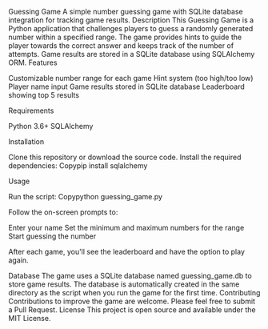 Guessing Game
A simple number guessing game with SQLite database integration for tracking game results.
Description
This Guessing Game is a Python application that challenges players to guess a randomly generated number within a specified range. The game provides hints to guide the player towards the correct answer and keeps track of the number of attempts. Game results are stored in a SQLite database using SQLAlchemy ORM.
Features

Customizable number range for each game
Hint system (too high/too low)
Player name input
Game results stored in SQLite database
Leaderboard showing top 5 results

Requirements

Python 3.6+
SQLAlchemy

Installation

Clone this repository or download the source code.
Install the required dependencies:
Copypip install sqlalchemy


Usage

Run the script:
Copypython guessing_game.py

Follow the on-screen prompts to:

Enter your name
Set the minimum and maximum numbers for the range
Start guessing the number


After each game, you'll see the leaderboard and have the option to play again.

Database
The game uses a SQLite database named guessing_game.db to store game results. The database is automatically created in the same directory as the script when you run the game for the first time.
Contributing
Contributions to improve the game are welcome. Please feel free to submit a Pull Request.
License
This project is open source and available under the MIT License.